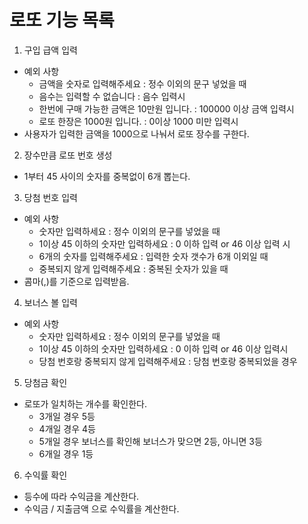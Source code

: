 # 로또 기능 목록

1. 구입 급액 입력
- 예외 사항
    - 금액을 숫자로 입력해주세요 : 정수 이외의 문구 넣었을 때
	- 음수는 입력할 수 없습니다 : 음수 입력시
	- 한번에 구매 가능한 금액은 10만원 입니다. : 100000 이상 금액 입력시
	- 로또 한장은 1000원 입니다. : 0이상 1000 미만 입력시
-  사용자가 입력한 금액을 1000으로 나눠서 로또 장수를 구한다.
2. 장수만큼 로또 번호 생성
- 1부터 45 사이의 숫자를 중복없이 6개 뽑는다.
3. 당첨 번호 입력
- 예외 사항
	- 숫자만 입력하세요 : 정수 이외의 문구를 넣었을 때
	- 1이상 45 이하의 숫자만 입력하세요 : 0 이하 입력 or 46 이상 입력 시
	- 6개의 숫자를 입력해주세요 : 입력한 숫자 갯수가 6개 이외일 때
	- 중복되지 않게 입력해주세요 : 중복된 숫자가 있을 때
- 콤마(,)를 기준으로 입력받음.
4. 보너스 볼 입력
- 예외 사항
	- 숫자만 입력하세요 : 정수 이외의 문구를 넣었을 때
	- 1이상 45 이하의 숫자만 입력하세요 : 0 이하 입력 or 46 이상 입력시
	-  당첨 번호랑 중복되지 않게 입력해주세요 : 당첨 번호랑 중복되었을 경우
5. 당첨금 확인
- 로또가 일치하는 개수를 확인한다.
	- 3개일 경우 5등
	- 4개일 경우 4등
	-  5개일 경우 보너스를 확인해 보너스가 맞으면 2등, 아니면 3등
	-  6개일 경우 1등
6. 수익률 확인
-  등수에 따라 수익금을 계산한다.
-  수익금 / 지출금액  으로 수익률을 계산한다.



